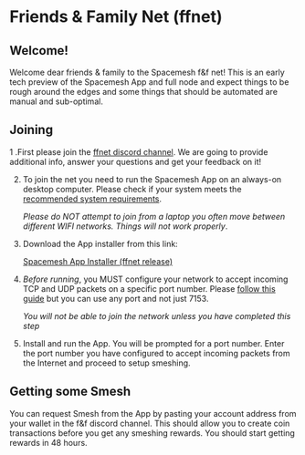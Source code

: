 # Friends & Family Net (ffnet)

## Welcome!
Welcome dear friends & family to the Spacemesh f&f net!
This is an early tech preview of the Spacemesh App and full node and expect things to be rough around the edges and some things that should be automated are manual and sub-optimal.

## Joining

1 .First please join the [ffnet discord channel](#). We are going to provide additional info, answer your questions and get your feedback on it!

2. To join the net you need to run the Spacemesh App on an always-on desktop computer. Please check if your system meets the [recommended system requirements](requirements.md).

    *Please do NOT attempt to join from a laptop you often move between different WIFI networks. Things will not work properly*.

3. Download the App installer from this link:

    [Spacemesh App Installer (ffnet release)](#)

4. *Before running*, you MUST configure your network to accept incoming TCP and UDP packets on a specific port number. Please [follow this guide](http://localhost:3000/#/netconfig) but you can use any port and not just 7153.

    *You will not be able to join the network unless you have completed this step*

5. Install and run the App. You will be prompted for a port number. Enter the port number you have configured to accept incoming packets from the Internet and proceed to setup smeshing.

## Getting some Smesh
You can request Smesh from the App by pasting your account address from your wallet in the f&f discord channel. This should allow you to create coin transactions before you get any smeshing rewards. You should start getting rewards in 48 hours.
